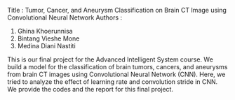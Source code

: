 Title : Tumor, Cancer, and Aneurysm Classification on Brain CT Image using Convolutional Neural Network
Authors : 
1. Ghina Khoerunnisa
2. Bintang Vieshe Mone
3. Medina Diani Nastiti

This is our final project for the Advanced Intelligent System course. We build a model for the classification of brain tumors, cancers, and aneurysms from brain CT images using Convolutional Neural Network (CNN). Here, we tried to analyze the effect of learning rate and convolution stride in CNN. We provide the codes and the report for this final project.
